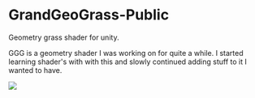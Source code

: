 # GrandGeoGrass-Public
Geometry grass shader for unity.

GGG is a geometry shader I was working on for quite a while. I started learning shader's with with this and slowly continued adding stuff to it I wanted to have.


![ ](https://github.com/TheRensei/GrandGeoGrass-Public/blob/main/Screenshots/ggg_gif0.gif)
